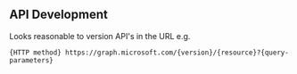 ## API Development
Looks reasonable to version API's in the URL
e.g.

`
{HTTP method} https://graph.microsoft.com/{version}/{resource}?{query-parameters}
`
